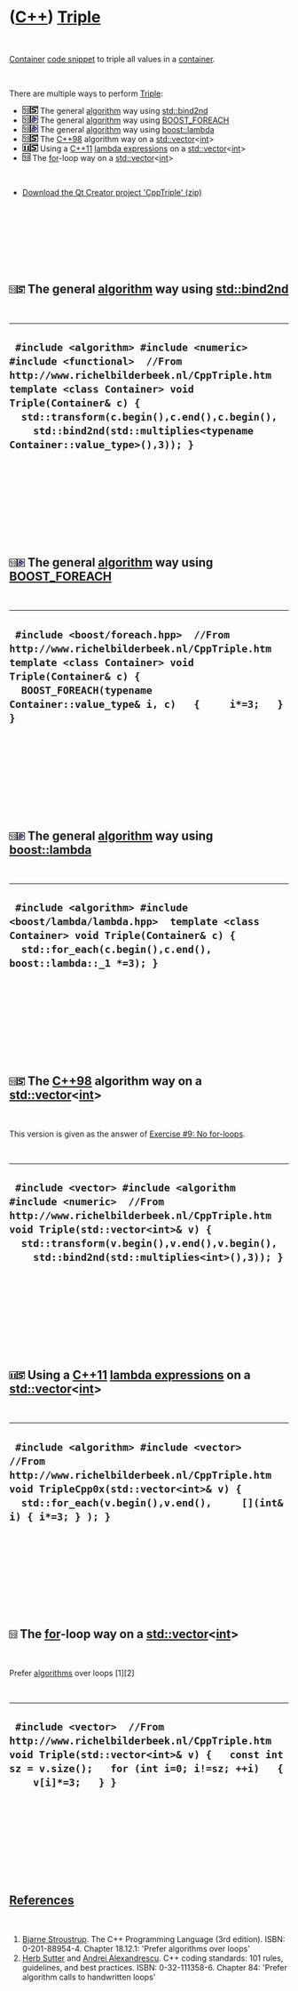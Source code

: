 
 

 

 

 

 

([C++](Cpp.md)) [Triple](CppTriple.md)
========================================

 

[Container](CppContainer.md) [code snippet](CppCodeSnippets.md) to
triple all values in a [container](CppContainer.md).

 

There are multiple ways to perform [Triple](CppTriple.md):

-   ![C++98](PicCpp98.png)![STL](PicStl.png) The general
    [algorithm](CppAlgorithm.md) way using
    [std::bind2nd](CppStdBind2nd.md)
-   ![C++98](PicCpp98.png)![Boost](PicBoost.png) The general
    [algorithm](CppAlgorithm.md) way using
    [BOOST\_FOREACH](CppBOOST_FOREACH.md)
-   ![C++98](PicCpp98.png)![Boost](PicBoost.png) The general
    [algorithm](CppAlgorithm.md) way using
    [boost::lambda](CppLambda.md)
-   ![C++98](PicCpp98.png)![STL](PicStl.png) The [C++98](Cpp98.md)
    algorithm way on a
    [std::vector](CppStdVector.md)&lt;[int](CppInt.md)&gt;
-   ![C++11](PicCpp11.png)![STL](PicStl.png) Using a [C++11](Cpp11.md)
    [lambda expressions](CppLambdaExpression.md) on a
    [std::vector](CppStdVector.md)&lt;[int](CppInt.md)&gt;
-   ![C++98](PicCpp98.png) The [for](CppFor.md)-loop way on a
    [std::vector](CppStdVector.md)&lt;[int](CppInt.md)&gt;

 

-   [Download the Qt Creator project 'CppTriple' (zip)](CppTriple.zip)

 

 

 

 

![C++98](PicCpp98.png)![STL](PicStl.png) The general [algorithm](CppAlgorithm.md) way using [std::bind2nd](CppStdBind2nd.md)
---------------------------------------------------------------------------------------------------------------------------

 

  ------------------------------------------------------------------------------------------------------------------------------------------------------------------------------------------------------------------------------------------------------------------------------------------------------
  ` #include <algorithm> #include <numeric> #include <functional>  //From http://www.richelbilderbeek.nl/CppTriple.htm template <class Container> void Triple(Container& c) {   std::transform(c.begin(),c.end(),c.begin(),     std::bind2nd(std::multiplies<typename Container::value_type>(),3)); }`
  ------------------------------------------------------------------------------------------------------------------------------------------------------------------------------------------------------------------------------------------------------------------------------------------------------

 

 

 

 

 

![C++98](PicCpp98.png)![Boost](PicBoost.png) The general [algorithm](CppAlgorithm.md) way using [BOOST\_FOREACH](CppBOOST_FOREACH.md)
---------------------------------------------------------------------------------------------------------------------------------------

 

  -----------------------------------------------------------------------------------------------------------------------------------------------------------------------------------------------------------------------
  ` #include <boost/foreach.hpp>  //From http://www.richelbilderbeek.nl/CppTriple.htm template <class Container> void Triple(Container& c) {   BOOST_FOREACH(typename Container::value_type& i, c)   {     i*=3;   } }`
  -----------------------------------------------------------------------------------------------------------------------------------------------------------------------------------------------------------------------

 

 

 

 

 

![C++98](PicCpp98.png)![Boost](PicBoost.png) The general [algorithm](CppAlgorithm.md) way using [boost::lambda](CppLambda.md)
-------------------------------------------------------------------------------------------------------------------------------

 

  ---------------------------------------------------------------------------------------------------------------------------------------------------------------------------------
  ` #include <algorithm> #include <boost/lambda/lambda.hpp>  template <class Container> void Triple(Container& c) {   std::for_each(c.begin(),c.end(), boost::lambda::_1 *=3); }`
  ---------------------------------------------------------------------------------------------------------------------------------------------------------------------------------

 

 

 

 

 

![C++98](PicCpp98.png)![STL](PicStl.png) The [C++98](Cpp98.md) algorithm way on a [std::vector](CppStdVector.md)&lt;[int](CppInt.md)&gt;
----------------------------------------------------------------------------------------------------------------------------------------

 

This version is given as the answer of [Exercise \#9: No
for-loops](CppExerciseNoForLoops.md).

 

  --------------------------------------------------------------------------------------------------------------------------------------------------------------------------------------------------------------------------------------------------
  ` #include <vector> #include <algorithm #include <numeric>  //From http://www.richelbilderbeek.nl/CppTriple.htm void Triple(std::vector<int>& v) {   std::transform(v.begin(),v.end(),v.begin(),     std::bind2nd(std::multiplies<int>(),3)); }`
  --------------------------------------------------------------------------------------------------------------------------------------------------------------------------------------------------------------------------------------------------

 

 

 

 

 

![C++11](PicCpp11.png)![STL](PicStl.png) Using a [C++11](Cpp11.md) [lambda expressions](CppLambdaExpression.md) on a [std::vector](CppStdVector.md)&lt;[int](CppInt.md)&gt;
----------------------------------------------------------------------------------------------------------------------------------------------------------------------------

 

  ---------------------------------------------------------------------------------------------------------------------------------------------------------------------------------------------------------
  ` #include <algorithm> #include <vector>  //From http://www.richelbilderbeek.nl/CppTriple.htm void TripleCpp0x(std::vector<int>& v) {   std::for_each(v.begin(),v.end(),     [](int& i) { i*=3; } ); }`
  ---------------------------------------------------------------------------------------------------------------------------------------------------------------------------------------------------------

 

 

 

 

 

![C++98](PicCpp98.png) The [for](CppFor.md)-loop way on a [std::vector](CppStdVector.md)&lt;[int](CppInt.md)&gt;
----------------------------------------------------------------------------------------------------------------

 

Prefer [algorithms](CppAlgorithm.md) over loops \[1\]\[2\]

 

  --------------------------------------------------------------------------------------------------------------------------------------------------------------------------------------------
  ` #include <vector>  //From http://www.richelbilderbeek.nl/CppTriple.htm void Triple(std::vector<int>& v) {   const int sz = v.size();   for (int i=0; i!=sz; ++i)   {     v[i]*=3;   } }`
  --------------------------------------------------------------------------------------------------------------------------------------------------------------------------------------------

 

 

 

 

 

[References](CppReferences.md)
-------------------------------

 

1.  [Bjarne Stroustrup](CppBjarneStroustrup.md). The C++ Programming
    Language (3rd edition). ISBN: 0-201-88954-4. Chapter 18.12.1:
    'Prefer algorithms over loops'
2.  [Herb Sutter](CppHerbSutter.md) and [Andrei
    Alexandrescu](CppAndreiAlexandrescu.md). C++ coding standards: 101
    rules, guidelines, and best practices. ISBN: 0-32-111358-6. Chapter
    84: 'Prefer algorithm calls to handwritten loops'

 

 

 

 

 

 

